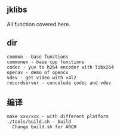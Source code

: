 ## jklibs
  All function covered here.

## dir
```
common - base functions
commonex - base cpp functions
codec - yuv to h264 encoder with libx264
openav - demo of opencv 
vdev - get video with v4l2
recordserver - concolude codec and vdev
```

## 编译
```
make xxx/xxx - with different platform
./tools/build.sh - build
  Change build.sh for ARCH
```

